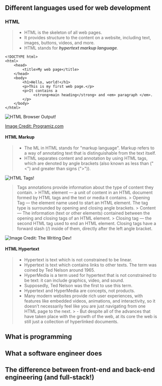 ## Different languages used for web development

### HTML
> - HTML is the skeleton of all web pages. 
> - It provides structure to the content on a website, including text, images, buttons, videos, and more.
> - HTML stands for ___hypertext markup language___. 
```
<!DOCTYPE html>
<html>
    <head>
        <title>My web page</title>
    </head>
    <body>
        <h1>Hello, world!</h1>
        <p>This is my first web page.</p>
        <p>It contains a 
             <strong>main heading</strong> and <em> paragraph </em>.
        </p>
    </body>
</html>
```
![HTML Browser Output!](https://www.programiz.com/sites/tutorial2program/files/html-basics-hierarchy.png)

[Image Credit: Programiz.com](https://www.programiz.com/)

#### HTML Markup

> - The ML in HTML stands for "markup language". Markup refers to a way of annotating text that is distinguishable from the text itself.
> - HTML separates content and annotation by using HTML tags, which are denoted by angle brackets (also known as less than ("<") and greater than signs (">")).

![HTML Tags!](https://juniortoexpert.com/wp-content/uploads/2021/01/html-bic%CC%A7imlendirme-etiketleri-1.png) 

> Tags annotations provide information about the type of content they contain.
    > HTML element — a unit of content in an HTML document formed by HTML tags and the text or media it contains.
    > Opening Tag — the element name used to start an HTML element. The tag type is surrounded by opening and closing angle brackets.
    > Content — The information (text or other elements) contained between the opening and closing tags of an HTML element.
    > Closing tag — the second HTML tag used to end an HTML element. Closing tags have a forward slash (/) inside of them, directly after the left angle bracket.

![Image Credit: The Writing Dev!](https://thewriting.dev/content/images/2021/09/button-type-buttonGoogle-Searchbutton.png)

#### HTML Hypertext
> - Hypertext is text which is not constrained to be linear.
> - Hypertext is text which contains links to other texts. The term was coined by Ted Nelson around 1965.
> - HyperMedia is a term used for hypertext that is not constrained to be text: it can include graphics, video, and sound.
> - Supposedly, Ted Nelson was the first to use this term.
> - Hypertext and HyperMedia are concepts, not products.
> - Many modern websites provide rich user experiences, with features like embedded videos, animations, and interactivity, so it doesn’t necessarily feel like you are just navigating from one HTML page to the next.
    > - But despite all of the advances that have taken place with the growth of the web, at its core the web is still just a collection of hyperlinked documents.



<h2>What is programming</h2>
<h2>What a software engineer does</h2>
<h2>The difference between front-end and back-end engineering (and full-stack!)</h2>
